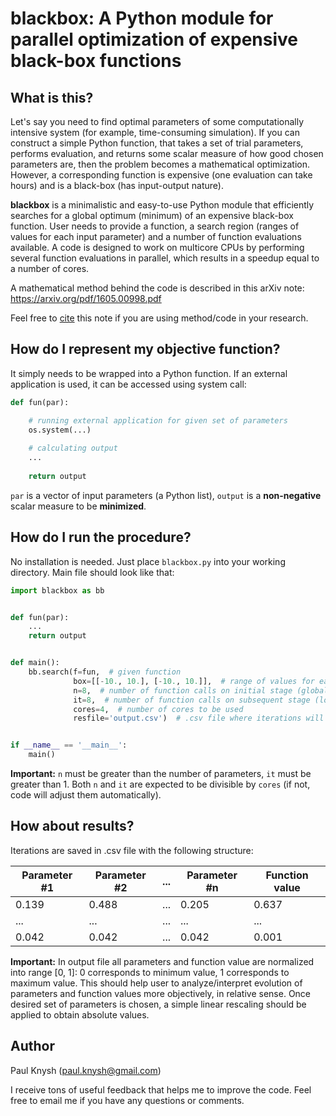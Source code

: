 # blackbox: A Python module for parallel optimization of expensive black-box functions

## What is this?

Let's say you need to find optimal parameters of some computationally intensive system (for example, time-consuming simulation). If you can construct a simple Python function, that takes a set of trial parameters, performs evaluation, and returns some scalar measure of how good chosen parameters are, then the problem becomes a mathematical optimization. However, a corresponding function is expensive (one evaluation can take hours) and is a black-box (has input-output nature).

**blackbox** is a minimalistic and easy-to-use Python module that efficiently searches for a global optimum (minimum) of an expensive black-box function. User needs to provide a function, a search region (ranges of values for each input parameter) and a number of function evaluations available. A code is designed to work on multicore CPUs by performing several function evaluations in parallel, which results in a speedup equal to a number of cores.

A mathematical method behind the code is described in this arXiv note: https://arxiv.org/pdf/1605.00998.pdf

Feel free to [cite](https://scholar.googleusercontent.com/scholar.bib?q=info:D_0pOy0zuJ0J:scholar.google.com/&output=citation&scisig=AAGBfm0AAAAAWKpUWJLAWhoKZgBPCm-OV7agzsWEGI-w&scisf=4&ct=citation&cd=-1&hl=en) this note if you are using method/code in your research.

## How do I represent my objective function?

It simply needs to be wrapped into a Python function. If an external application is used, it can be accessed using system call:
```python
def fun(par):

    # running external application for given set of parameters
    os.system(...)
    
    # calculating output
    ...
    
    return output
```
`par` is a vector of input parameters (a Python list), `output` is a **non-negative** scalar measure to be **minimized**.

## How do I run the procedure?

No installation is needed. Just place `blackbox.py` into your working directory. Main file should look like that:
```python
import blackbox as bb


def fun(par):
    ...
    return output


def main():
    bb.search(f=fun,  # given function
              box=[[-10., 10.], [-10., 10.]],  # range of values for each parameter (2D example)
              n=8,  # number of function calls on initial stage (global search)
              it=8,  # number of function calls on subsequent stage (local search)
              cores=4,  # number of cores to be used
              resfile='output.csv')  # .csv file where iterations will be saved


if __name__ == '__main__':
    main()
```
**Important:** `n` must be greater than the number of parameters, `it` must be greater than 1. Both `n` and `it` are expected to be divisible by `cores` (if not, code will adjust them automatically).

## How about results?

Iterations are saved in .csv file with the following structure:

Parameter #1 | Parameter #2 | ... | Parameter #n | Function value
--- | --- | --- | --- | ---
0.139 | 0.488 | ... | 0.205 | 0.637
... | ... | ... | ... | ...
0.042 | 0.042 | ... | 0.042 | 0.001

**Important:** In output file all parameters and function value are normalized into range [0, 1]: 0 corresponds to minimum value, 1 corresponds to maximum value. This should help user to analyze/interpret evolution of parameters and function values more objectively, in relative sense. Once desired set of parameters is chosen, a simple linear rescaling should be applied to obtain absolute values.

## Author

Paul Knysh (paul.knysh@gmail.com)

I receive tons of useful feedback that helps me to improve the code. Feel free to email me if you have any questions or comments.
